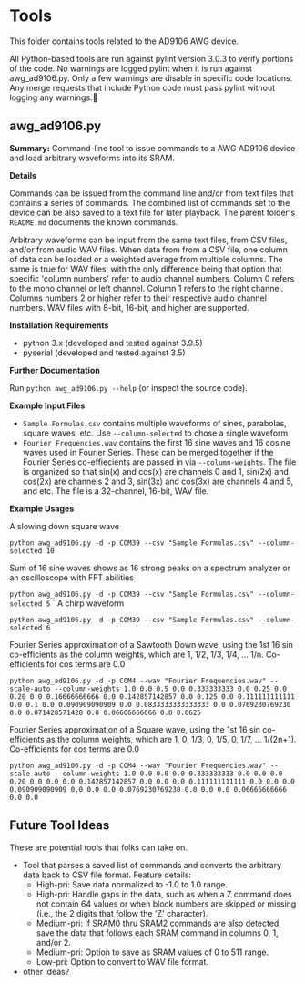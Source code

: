 # Tools

This folder contains tools related to the AD9106 AWG device.

All Python-based tools are run against pylint version 3.0.3 to verify portions of the code.  No warnings are logged pylint when it is run against awg_ad9106.py.  Only a few warnings are disable in specific code locations.  Any merge requests that include Python code must pass pylint without logging any warnings.

## awg_ad9106.py

**Summary:** Command-line tool to issue commands to a AWG AD9106 device and load arbitrary waveforms into its SRAM.

**Details**

Commands can be issued from the command line and/or from text files that contains a series of commands.  The combined list of commands set to the device can be also saved to a text file for later playback.  The parent folder's `README.md` documents the known commands.

Arbitrary waveforms can be input from the same text files, from CSV files, and/or from audio WAV files.  When data from from a CSV file, one column of data can be loaded or a weighted average from multiple columns.  The same is true for WAV files, with the only difference being that option that specific 'column numbers' refer to audio channel numbers.  Column 0 refers to the mono channel or left channel.  Column 1 refers to the right channel.  Columns numbers 2 or higher refer to their respective audio channel numbers.  WAV files with 8-bit, 16-bit, and higher are supported.

**Installation Requirements**

- python 3.x (developed and tested against 3.9.5)
- pyserial (developed and tested against 3.5)

**Further Documentation**

Run `python awg_ad9106.py --help` (or inspect the source code).

**Example Input Files**

- `Sample Formulas.csv` contains multiple waveforms of sines, parabolas, square waves, etc.  Use `--column-selected` to chose a single waveform
- `Fourier Frequencies.wav` contains the first 16 sine waves and 16 cosine waves used in Fourier Series.  These can be merged together if the Fourier Series co-effiecients are passed in via `--column-weights`.  The file is organized so that sin(x) and cos(x) are channels 0 and 1, sin(2x) and cos(2x) are channels 2 and 3, sin(3x) and cos(3x) are channels 4 and 5, and etc.  The file is a 32-channel, 16-bit, WAV file.

**Example Usages**

A slowing down square wave

`python awg_ad9106.py -d -p COM39 --csv "Sample Formulas.csv" --column-selected 10`

Sum of 16 sine waves shows as 16 strong peaks on a spectrum analyzer or an oscilloscope with FFT abilities

`python awg_ad9106.py -d -p COM39 --csv "Sample Formulas.csv" --column-selected 5`
`
A chirp waveform

`python awg_ad9106.py -d -p COM39 --csv "Sample Formulas.csv" --column-selected 6`

Fourier Series approximation of a Sawtooth Down wave, using the 1st 16 sin co-efficients as the column weights, which are 1, 1/2, 1/3, 1/4, ... 1/n.  Co-efficients for cos terms are 0.0

`python awg_ad9106.py -d -p COM4 --wav "Fourier Frequencies.wav" --scale-auto --column-weights 1.0 0.0 0.5 0.0 0.333333333 0.0 0.25 0.0 0.20 0.0 0.16666666666 0.0 0.142857142857 0.0 0.125 0.0 0.111111111111 0.0 0.1 0.0 0.090909090909 0.0 0.0833333333333333 0.0 0.0769230769230 0.0 0.071428571428 0.0 0.06666666666 0.0 0.0625`

Fourier Series approximation of a Square wave, using the 1st 16 sin co-efficients as the column weights, which are 1, 0, 1/3, 0, 1/5, 0, 1/7, ... 1/(2n+1).  Co-efficients for cos terms are 0.0

`python awg_ad9106.py -d -p COM4 --wav "Fourier Frequencies.wav" --scale-auto --column-weights 1.0 0.0 0.0 0.0 0.333333333 0.0 0.0 0.0 0.20 0.0 0.0 0.0 0.142857142857 0.0 0.0 0.0 0.111111111111 0.0 0.0 0.0 0.090909090909 0.0 0.0 0.0 0.0769230769230 0.0 0.0 0.0 0.06666666666 0.0 0.0`

## Future Tool Ideas

These are potential tools that folks can take on.

- Tool that parses a saved list of commands and converts the arbitrary data back to CSV file format.  Feature details:
    - High-pri: Save data normalized to -1.0 to 1.0 range.
    - High-pri: Handle gaps in the data, such as when a Z command does not contain 64 values or when block numbers are skipped or missing (i.e., the 2 digits that follow the 'Z' character).
    - Medium-pri: If SRAM0 thru SRAM2 commands are also detected, save the data that follows each SRAM command in columns 0, 1, and/or 2.
    - Medium-pri: Option to save as SRAM values of 0 to 511 range.
    - Low-pri: Option to convert to WAV file format.
- other ideas?